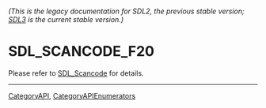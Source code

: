 ###### (This is the legacy documentation for SDL2, the previous stable version; [SDL3](https://wiki.libsdl.org/SDL3/) is the current stable version.)
# SDL_SCANCODE_F20

Please refer to [SDL_Scancode](SDL_Scancode) for details.

----
[CategoryAPI](CategoryAPI), [CategoryAPIEnumerators](CategoryAPIEnumerators)

